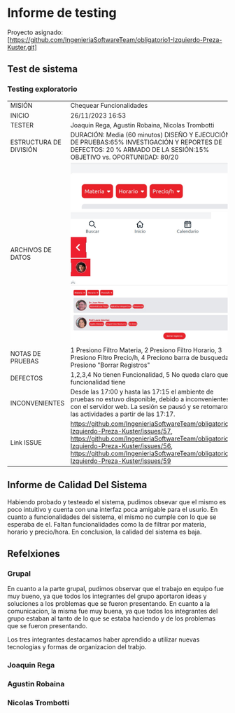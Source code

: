 



# Informe de testing 
Proyecto asignado: [https://github.com/IngenieriaSoftwareTeam/obligatorio1-Izquierdo-Preza-Kuster.git]

## Test de sistema

### Testing exploratorio
|  |  |
| -------- | -------- |
| MISIÓN      |    Chequear Funcionalidades  |
| INICIO     | 26/11/2023 16:53     |
| TESTER     |   Joaquin Rega, Agustin Robaina, Nicolas Trombotti  |
| ESTRUCTURA DE DIVISIÓN      | DURACIÓN: Media (60 minutos) DISEÑO Y EJECUCIÓN DE PRUEBAS:65% INVESTIGACIÓN Y REPORTES DE DEFECTOS: 20 % ARMADO DE LA SESIÓN:15% OBJETIVO vs. OPORTUNIDAD: 80/20|
| ARCHIVOS DE DATOS     |  ![Imagen](img/issueFiltro.jpg)  ![Imagen2](img/botonesSinFuncionalidad.jpg)![Imagen3](img/botonRegistro.jpg) |
| NOTAS DE PRUEBAS     |  1 Presiono Filtro Materia, 2 Presiono Filtro Horario, 3 Presiono Filtro Precio/h, 4 Preciono barra de busqueda, 5 Presiono "Borrar Registros" |
|DEFECTOS |   1,2,3,4 No tienen Funcionalidad, 5 No queda claro que funcionalidad tiene           |
| INCONVENIENTES |Desde las 17:00 y hasta las 17:15 el ambiente de pruebas no estuvo disponible, debido a inconvenientes con el servidor web. La sesión se pausó y se retomaron las actividades a partir de las 17:17.    |  
| Link ISSUE | https://github.com/IngenieriaSoftwareTeam/obligatorio1-Izquierdo-Preza-Kuster/issues/57,  https://github.com/IngenieriaSoftwareTeam/obligatorio1-Izquierdo-Preza-Kuster/issues/56, https://github.com/IngenieriaSoftwareTeam/obligatorio1-Izquierdo-Preza-Kuster/issues/59  |  

## Informe de Calidad Del Sistema
Habiendo probado y testeado el sistema, pudimos obsevar que el mismo es poco intuitivo y cuenta con una interfaz poca amigable para el usurio. En cuanto a funcionalidades del sistema, el mismo no cumple con lo que se esperaba de el.
Faltan funcionalidades como la de filtrar por materia, horario y precio/hora. En conclusion, la calidad del sistema es baja.

## Refelxiones

### Grupal
En cuanto a la parte grupal, pudimos observar que el trabajo en equipo fue muy bueno, ya que todos los integrantes del grupo aportaron ideas y soluciones a los problemas que se fueron presentando. En cuanto a la comunicacion, la misma fue muy buena, ya que todos los integrantes del grupo estaban al tanto de lo que se estaba haciendo y de los problemas que se fueron presentando.

Los tres integrantes destacamos haber aprendido a utilizar nuevas tecnologias y formas de organizacion del trabjo.

### Joaquin Rega

### Agustin Robaina

### Nicolas Trombotti
